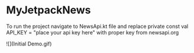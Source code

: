 # MyJetpackNews

To run the project navigate to NewsApi.kt file and replace 
private const val API_KEY = "place your api key here" with proper key from newsapi.org

![](Initial Demo.gif)
